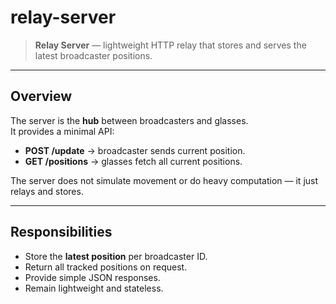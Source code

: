 # relay-server

> **Relay Server** — lightweight HTTP relay that stores and serves the latest broadcaster positions.

---

## Overview

The server is the **hub** between broadcasters and glasses.  
It provides a minimal API:

- **POST /update** → broadcaster sends current position.  
- **GET /positions** → glasses fetch all current positions.  

The server does not simulate movement or do heavy computation — it just relays and stores.

---

## Responsibilities

- Store the **latest position** per broadcaster ID.  
- Return all tracked positions on request.  
- Provide simple JSON responses.  
- Remain lightweight and stateless.

